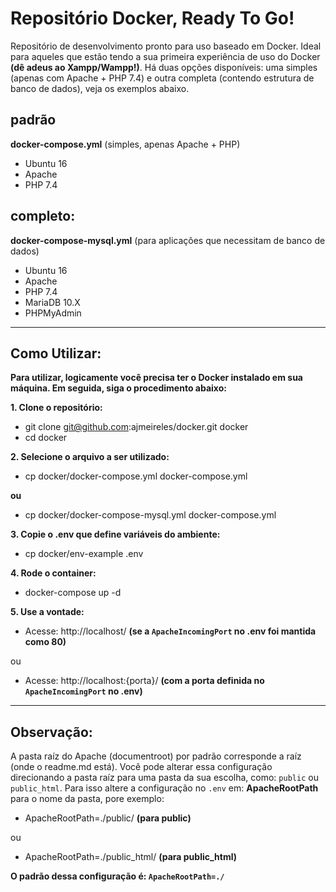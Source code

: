 # Repositório Docker, Ready To Go!

Repositório de desenvolvimento pronto para uso baseado em Docker. Ideal para aqueles que estão tendo a sua primeira experiência de uso do Docker **(dê adeus ao Xampp/Wampp!)**. Há duas opções disponíveis: uma simples (apenas com Apache + PHP 7.4) e outra completa (contendo estrutura de banco de dados), veja os exemplos abaixo.

## padrão

**docker-compose.yml** (simples, apenas Apache + PHP)

- Ubuntu 16
- Apache
- PHP 7.4

## completo:

**docker-compose-mysql.yml** (para aplicações que necessitam de banco de dados)

- Ubuntu 16
- Apache
- PHP 7.4
- MariaDB 10.X
- PHPMyAdmin

---

## Como Utilizar:

**Para utilizar, logicamente você precisa ter o Docker instalado em sua máquina. Em seguida, siga o procedimento abaixo:**

**1. Clone o repositório:**

- git clone git@github.com:ajmeireles/docker.git docker
- cd docker

**2. Selecione o arquivo a ser utilizado:**

- cp docker/docker-compose.yml docker-compose.yml

**ou**

- cp docker/docker-compose-mysql.yml docker-compose.yml

**3. Copie o .env que define variáveis do ambiente:**

- cp docker/env-example .env

**4. Rode o container:**

- docker-compose up -d


**5. Use a vontade:**

- Acesse: http://localhost/ **(se a ``ApacheIncomingPort`` no .env foi mantida como 80)**

ou 

- Acesse: http://localhost:{porta}/ **(com a porta definida no ``ApacheIncomingPort`` no .env)**

---

## Observação:

A pasta raíz do Apache (documentroot) por padrão corresponde a raíz (onde o readme.md está). Você pode alterar essa configuração direcionando a pasta raíz para uma pasta da sua escolha, como: ``public`` ou ``public_html``. Para isso altere a configuração no ``.env`` em: **ApacheRootPath** para o nome da pasta, pore exemplo:

- ApacheRootPath=./public/ **(para public)**

ou

- ApacheRootPath=./public_html/ **(para public_html)**

**O padrão dessa configuração é: ``ApacheRootPath=./``**